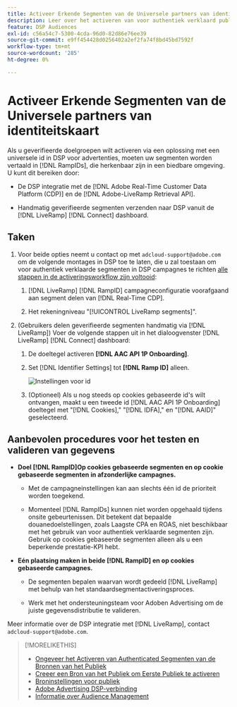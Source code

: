 ```yaml
---
title: Activeer Erkende Segmenten van de Universele partners van identiteitskaart
description: Leer over het activeren van voor authentiek verklaard publiek door een universele oplossing van identiteitskaart
feature: DSP Audiences
exl-id: c56a54c7-5300-4cda-96d0-82d86e76ee39
source-git-commit: e9ff454428d0256402a2ef2fa74f8bd45bd7592f
workflow-type: tm+mt
source-wordcount: '285'
ht-degree: 0%

---
```


# Activeer Erkende Segmenten van de Universele partners van identiteitskaart

Als u geverifieerde doelgroepen wilt activeren via een oplossing met een universele id in DSP voor advertenties, moeten uw segmenten worden vertaald in [!DNL RampIDs], die herkenbaar zijn in een biedbare omgeving. U kunt dit bereiken door:

* De DSP integratie met de [!DNL Adobe Real-Time Customer Data Platform (CDP)] en de [!DNL Adobe-LiveRamp Retrieval API].

* Handmatig geverifieerde segmenten verzenden naar DSP vanuit de [!DNL LiveRamp] [!DNL Connect] dashboard.

## Taken

1. Voor beide opties neemt u contact op met `adcloud-support@adobe.com` om de volgende montages in DSP toe te laten, die u zal toestaan om voor authentiek verklaarde segmenten in DSP campagnes te richten [alle stappen in de activeringsworkflow zijn voltooid](source-adobe-rtcdp.md):

   1. [!DNL LiveRamp] [!DNL RampID] campagneconfiguratie voorafgaand aan segment delen van [!DNL Real-Time CDP].

   1. Het rekeningniveau &quot;[!UICONTROL LiveRamp segments]&quot;.

1. (Gebruikers delen geverifieerde segmenten handmatig via [!DNL LiveRamp]) Voer de volgende stappen uit in het dialoogvenster [!DNL LiveRamp] [!DNL Connect] dashboard:

   1. De doeltegel activeren **[!DNL AAC API 1P Onboarding]**.

   1. Set [!DNL Identifier Settings] tot **[!DNL Ramp ID]** alleen.

      ![Instellingen voor id](/help/dsp/assets/liveramp-tile-settings.png)

   1. (Optioneel) Als u nog steeds op cookies gebaseerde id&#39;s wilt ontvangen, maakt u een tweede id [!DNL AAC API 1P Onboarding] doeltegel met &quot;[!DNL Cookies],&quot; &quot;[!DNL IDFA],&quot; en &quot;[!DNL AAID]&quot; geselecteerd.

## Aanbevolen procedures voor het testen en valideren van gegevens

* **Doel [!DNL RampID]Op cookies gebaseerde segmenten en op cookie gebaseerde segmenten in afzonderlijke campagnes.**

   * Met de campagneinstellingen kan aan slechts één id de prioriteit worden toegekend.

   * Momenteel [!DNL RampIDs] kunnen niet worden opgehaald tijdens onsite gebeurtenissen. Dit betekent dat bepaalde douanedoelstellingen, zoals Laagste CPA en ROAS, niet beschikbaar met het gebruik van voor authentiek verklaarde segmenten zijn. Gebruik op cookies gebaseerde segmenten alleen als u een beperkende prestatie-KPI hebt.

* **Eén plaatsing maken in beide [!DNL RampID] en op cookies gebaseerde campagnes.**

   * De segmenten bepalen waarvan wordt gedeeld [!DNL LiveRamp] met behulp van het standaardsegmentactiveringsproces.

   * Werk met het ondersteuningsteam voor Adoben Advertising om de juiste gegevensdistributie te valideren.

Meer informatie over de DSP integratie met [!DNL LiveRamp], contact `adcloud-support@adobe.com`.

>[!MORELIKETHIS]
>
>* [Ongeveer het Activeren van Authenticated Segmenten van de Bronnen van het Publiek](source-about.md)
>* [Creeer een Bron van het Publiek om Eerste Publiek te activeren](source-create.md)
>* [Broninstellingen voor publiek](source-settings.md)
>* [Adobe Advertising DSP-verbinding](https://experienceleague.adobe.com/docs/experience-platform/destinations/catalog/advertising/adobe-advertising-cloud-connection.html)
>* [Informatie over Audience Management](/help/dsp/audiences/audience-about.md)
